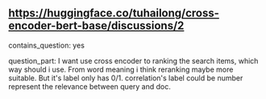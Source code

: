 ## https://huggingface.co/tuhailong/cross-encoder-bert-base/discussions/2

contains_question: yes

question_part: I want use cross encoder to ranking the search items, which way should i use. From word meaning i think reranking maybe more suitable. But it's label only has 0/1. correlation's label could be number represent the relevance between query and doc.